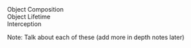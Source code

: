<div>
    Object Composition
</div>

<div class="fragment">
    Object Lifetime
</div>

<div class="fragment">
    Interception
</div>

Note:
Talk about each of these (add more in depth notes later)
